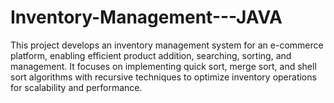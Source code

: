 # Inventory-Management---JAVA
This project develops an inventory management system for an e-commerce platform, enabling efficient product addition, searching, sorting, and management. It focuses on implementing quick sort, merge sort, and shell sort algorithms with recursive techniques to optimize inventory operations for scalability and performance.
